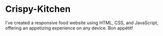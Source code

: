 # Crispy-Kitchen
I've created a responsive food website using HTML, CSS, and JavaScript, offering an appetizing experience on any device. Bon appétit!
